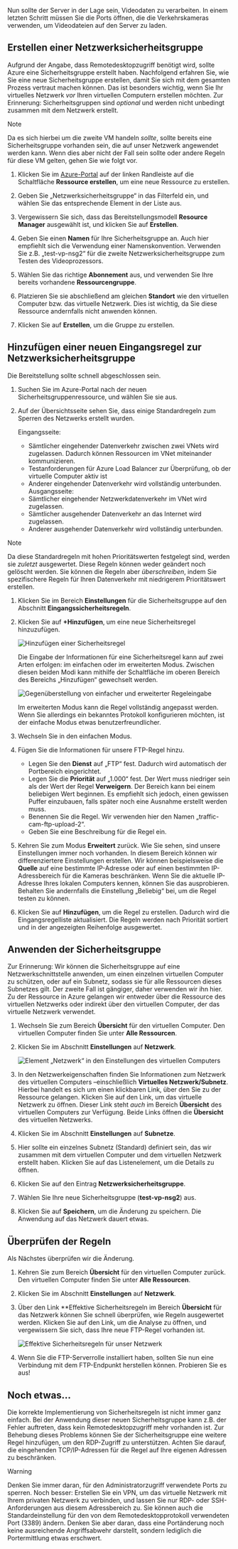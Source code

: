 Nun sollte der Server in der Lage sein, Videodaten zu verarbeiten. In einem letzten Schritt müssen Sie die Ports öffnen, die die Verkehrskameras verwenden, um Videodateien auf den Server zu laden. 

## <a name="create-a-network-security-group"></a>Erstellen einer Netzwerksicherheitsgruppe

Aufgrund der Angabe, dass Remotedesktopzugriff benötigt wird, sollte Azure eine Sicherheitsgruppe erstellt haben. Nachfolgend erfahren Sie, wie Sie eine neue Sicherheitsgruppe erstellen, damit Sie sich mit dem gesamten Prozess vertraut machen können. Das ist besonders wichtig, wenn Sie Ihr virtuelles Netzwerk _vor_ Ihren virtuellen Computern erstellen möchten. Zur Erinnerung: Sicherheitsgruppen sind _optional_ und werden nicht unbedingt zusammen mit dem Netzwerk erstellt.

> [!NOTE]
> Da es sich hierbei um die zweite VM handeln _sollte_, sollte bereits eine Sicherheitsgruppe vorhanden sein, die auf unser Netzwerk angewendet werden kann. Wenn dies aber nicht der Fall sein sollte oder andere Regeln für diese VM gelten, gehen Sie wie folgt vor.

1. Klicken Sie im [Azure-Portal](https://portal.azure.com?azure-portal=true) auf der linken Randleiste auf die Schaltfläche **Ressource erstellen**, um eine neue Ressource zu erstellen.

1. Geben Sie „Netzwerksicherheitsgruppe“ in das Filterfeld ein, und wählen Sie das entsprechende Element in der Liste aus.

1. Vergewissern Sie sich, dass das Bereitstellungsmodell **Resource Manager** ausgewählt ist, und klicken Sie auf **Erstellen**.

1. Geben Sie einen **Namen** für Ihre Sicherheitsgruppe an. Auch hier empfiehlt sich die Verwendung einer Namenskonvention. Verwenden Sie z.B. „test-vp-nsg2“ für die zweite Netzwerksicherheitsgruppe zum Testen des Videoprozessors.

1. Wählen Sie das richtige **Abonnement** aus, und verwenden Sie Ihre bereits vorhandene **Ressourcengruppe**.

1. Platzieren Sie sie abschließend am gleichen **Standort** wie den virtuellen Computer bzw. das virtuelle Netzwerk. Dies ist wichtig, da Sie diese Ressource andernfalls nicht anwenden können.

1. Klicken Sie auf **Erstellen**, um die Gruppe zu erstellen.

## <a name="add-a-new-inbound-rule-to-our-network-security-group"></a>Hinzufügen einer neuen Eingangsregel zur Netzwerksicherheitsgruppe

Die Bereitstellung sollte schnell abgeschlossen sein.

1. Suchen Sie im Azure-Portal nach der neuen Sicherheitsgruppenressource, und wählen Sie sie aus.

1. Auf der Übersichtsseite sehen Sie, dass einige Standardregeln zum Sperren des Netzwerks erstellt wurden.

    Eingangsseite:

    - Sämtlicher eingehender Datenverkehr zwischen zwei VNets wird zugelassen. Dadurch können Ressourcen im VNet miteinander kommunizieren.
    - Testanforderungen für Azure Load Balancer zur Überprüfung, ob der virtuelle Computer aktiv ist
    - Anderer eingehender Datenverkehr wird vollständig unterbunden.
    Ausgangsseite:
    - Sämtlicher eingehender Netzwerkdatenverkehr im VNet wird zugelassen.
    - Sämtlicher ausgehender Datenverkehr an das Internet wird zugelassen.
    - Anderer ausgehender Datenverkehr wird vollständig unterbunden.

> [!NOTE]
> Da diese Standardregeln mit hohen Prioritätswerten festgelegt sind, werden sie _zuletzt_ ausgewertet. Diese Regeln können weder geändert noch gelöscht werden. Sie können die Regeln aber _überschreiben_, indem Sie spezifischere Regeln für Ihren Datenverkehr mit niedrigerem Prioritätswert erstellen.

1. Klicken Sie im Bereich **Einstellungen** für die Sicherheitsgruppe auf den Abschnitt **Eingangssicherheitsregeln**.

1. Klicken Sie auf **+Hinzufügen**, um eine neue Sicherheitsregel hinzuzufügen.

    ![Hinzufügen einer Sicherheitsregel](../media-drafts/8-add-rule.png)

    Die Eingabe der Informationen für eine Sicherheitsregel kann auf zwei Arten erfolgen: im einfachen oder im erweiterten Modus. Zwischen diesen beiden Modi kann mithilfe der Schaltfläche im oberen Bereich des Bereichs „Hinzufügen“ gewechselt werden.

    ![Gegenüberstellung von einfacher und erweiterter Regeleingabe](../media-drafts/8-advanced-create-rule.png)

    Im erweiterten Modus kann die Regel vollständig angepasst werden. Wenn Sie allerdings ein bekanntes Protokoll konfigurieren möchten, ist der einfache Modus etwas benutzerfreundlicher.

1. Wechseln Sie in den einfachen Modus.

1. Fügen Sie die Informationen für unsere FTP-Regel hinzu.

    - Legen Sie den **Dienst** auf „FTP“ fest. Dadurch wird automatisch der Portbereich eingerichtet.
    - Legen Sie die **Priorität** auf „1.000“ fest. Der Wert muss niedriger sein als der Wert der Regel **Verweigern**. Der Bereich kann bei einem beliebigen Wert beginnen. Es empfiehlt sich jedoch, einen gewissen Puffer einzubauen, falls später noch eine Ausnahme erstellt werden muss.
    - Benennen Sie die Regel. Wir verwenden hier den Namen „traffic-cam-ftp-upload-2“.
    - Geben Sie eine Beschreibung für die Regel ein.

1. Kehren Sie zum Modus **Erweitert** zurück. Wie Sie sehen, sind unsere Einstellungen immer noch vorhanden. In diesem Bereich können wir differenziertere Einstellungen erstellen. Wir können beispielsweise die **Quelle** auf eine bestimmte IP-Adresse oder auf einen bestimmten IP-Adressbereich für die Kameras beschränken. Wenn Sie die aktuelle IP-Adresse Ihres lokalen Computers kennen, können Sie das ausprobieren. Behalten Sie andernfalls die Einstellung „Beliebig“ bei, um die Regel testen zu können.

1. Klicken Sie auf **Hinzufügen**, um die Regel zu erstellen. Dadurch wird die Eingangsregelliste aktualisiert. Die Regeln werden nach Priorität sortiert und in der angezeigten Reihenfolge ausgewertet.
    
## <a name="apply-the-security-group"></a>Anwenden der Sicherheitsgruppe

Zur Erinnerung: Wir können die Sicherheitsgruppe auf eine Netzwerkschnittstelle anwenden, um einen einzelnen virtuellen Computer zu schützen, oder auf ein Subnetz, sodass sie für alle Ressourcen dieses Subnetzes gilt. Der zweite Fall ist gängiger, daher verwenden wir ihn hier. Zu der Ressource in Azure gelangen wir entweder über die Ressource des virtuellen Netzwerks oder indirekt über den virtuellen Computer, der das virtuelle Netzwerk verwendet.

1. Wechseln Sie zum Bereich **Übersicht** für den virtuellen Computer. Den virtuellen Computer finden Sie unter **Alle Ressourcen**.

1. Klicken Sie im Abschnitt **Einstellungen** auf **Netzwerk**.

    ![Element „Netzwerk“ in den Einstellungen des virtuellen Computers](../media-drafts/8-network-settings.png)

1. In den Netzwerkeigenschaften finden Sie Informationen zum Netzwerk des virtuellen Computers –einschließlich **Virtuelles Netzwerk/Subnetz**. Hierbei handelt es sich um einen klickbaren Link, über den Sie zu der Ressource gelangen. Klicken Sie auf den Link, um das virtuelle Netzwerk zu öffnen. Dieser Link steht _auch_ im Bereich **Übersicht** des virtuellen Computers zur Verfügung. Beide Links öffnen die **Übersicht** des virtuellen Netzwerks.

1. Klicken Sie im Abschnitt **Einstellungen** auf **Subnetze**.

1. Hier sollte ein einzelnes Subnetz (Standard) definiert sein, das wir zusammen mit dem virtuellen Computer und dem virtuellen Netzwerk erstellt haben. Klicken Sie auf das Listenelement, um die Details zu öffnen.

1. Klicken Sie auf den Eintrag **Netzwerksicherheitsgruppe**.

1. Wählen Sie Ihre neue Sicherheitsgruppe (**test-vp-nsg2**) aus.

1. Klicken Sie auf **Speichern**, um die Änderung zu speichern. Die Anwendung auf das Netzwerk dauert etwas.

## <a name="verify-the-rules"></a>Überprüfen der Regeln

Als Nächstes überprüfen wir die Änderung.

1. Kehren Sie zum Bereich **Übersicht** für den virtuellen Computer zurück. Den virtuellen Computer finden Sie unter **Alle Ressourcen**.

1. Klicken Sie im Abschnitt **Einstellungen** auf **Netzwerk**.

1. Über den Link **Effektive Sicherheitsregeln im Bereich **Übersicht** für das Netzwerk können Sie schnell überprüfen, wie Regeln ausgewertet werden. Klicken Sie auf den Link, um die Analyse zu öffnen, und vergewissern Sie sich, dass Ihre neue FTP-Regel vorhanden ist.

    ![Effektive Sicherheitsregeln für unser Netzwerk](../media-drafts/8-effective-rules.png)

1. Wenn Sie die FTP-Serverrolle installiert haben, sollten Sie nun eine Verbindung mit dem FTP-Endpunkt herstellen können. Probieren Sie es aus!

## <a name="one-more-thing"></a>Noch etwas...

Die korrekte Implementierung von Sicherheitsregeln ist nicht immer ganz einfach. Bei der Anwendung dieser neuen Sicherheitsgruppe kann z.B. der Fehler auftreten, dass kein Remotedesktopzugriff mehr vorhanden ist. Zur Behebung dieses Problems können Sie der Sicherheitsgruppe eine weitere Regel hinzufügen, um den RDP-Zugriff zu unterstützen. Achten Sie darauf, die eingehenden TCP/IP-Adressen für die Regel auf Ihre eigenen Adressen zu beschränken.

> [!WARNING]
> Denken Sie immer daran, für den Administratorzugriff verwendete Ports zu sperren. Noch besser: Erstellen Sie ein VPN, um das virtuelle Netzwerk mit Ihrem privaten Netzwerk zu verbinden, und lassen Sie nur RDP- oder SSH-Anforderungen aus diesem Adressbereich zu. Sie können auch die Standardeinstellung für den von dem Remotedesktopprotokoll verwendeten Port (3389) ändern. Denken Sie aber daran, dass eine Portänderung noch keine ausreichende Angriffsabwehr darstellt, sondern lediglich die Portermittlung etwas erschwert.